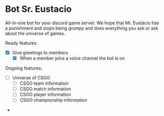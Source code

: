 # Bot Sr. Eustacio

All-in-one bot for your discord game server. We hope that Mr. Eustácio has a punishment and stops being grumpy and does everything you ask or ask about the universe of games.

Ready features:

- [X] Give greetings to members
    - [X] When a member joins a voice channel the bot is on

Ongoing features:

- [ ] Universe of CSGO
    - [ ] CSGO team information
    - [ ] CSGO match information
    - [ ] CSGO player information
    - [ ] CSGO championship information
-

